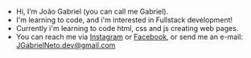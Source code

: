 - Hi, I’m João Gabriel (you can call me Gabriel).
- I'm learning to code, and i'm interested in Fullstack development!
- Currently i'm learning to code html, css and js creating web pages.
- You can reach me via <a href="https://instagram.com/joaogabrielsneto" target="_blank"> Instagram<a/> or <a href="https://www.facebook.com/joaogabriel.dantasneto" target="_blank">Facebook<a/>, or send me an e-mail: JGabrielNeto.dev@gmail.com 

<!---
JGabrielNeto/JGabrielNeto is a ✨ special ✨ repository because its `README.md` (this file) appears on your GitHub profile.
You can click the Preview link to take a look at your changes.
--->
